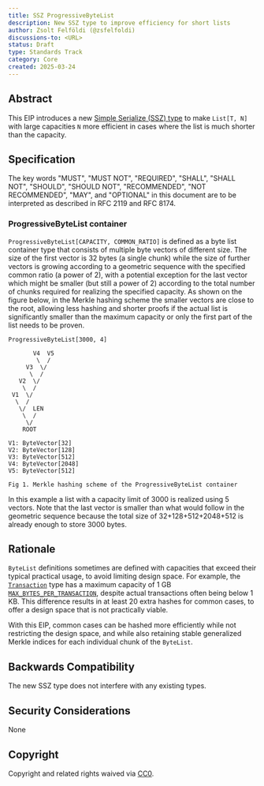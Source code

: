 ```yaml
---
title: SSZ ProgressiveByteList
description: New SSZ type to improve efficiency for short lists
author: Zsolt Felföldi (@zsfelfoldi)
discussions-to: <URL>
status: Draft
type: Standards Track
category: Core
created: 2025-03-24
---
```


## Abstract

This EIP introduces a new [Simple Serialize (SSZ) type](https://github.com/ethereum/consensus-specs/blob/b3e83f6691c61e5b35136000146015653b22ed38/ssz/simple-serialize.md) to make `List[T, N]` with large capacities `N` more efficient in cases where the list is much shorter than the capacity.

## Specification

The key words "MUST", "MUST NOT", "REQUIRED", "SHALL", "SHALL NOT", "SHOULD", "SHOULD NOT", "RECOMMENDED", "NOT RECOMMENDED", "MAY", and "OPTIONAL" in this document are to be interpreted as described in RFC 2119 and RFC 8174.

### ProgressiveByteList container

`ProgressiveByteList[CAPACITY, COMMON_RATIO]` is defined as a byte list container type that consists of multiple byte vectors of different size. The size of the first vector is 32 bytes (a single chunk) while the size of further vectors is growing according to a geometric sequence with the specified common ratio (a power of 2), with a potential exception for the last vector which might be smaller (but still a power of 2) according to the total number of chunks required for realizing the specified capacity. As shown on the figure below, in the Merkle hashing scheme the smaller vectors are close to the root, allowing less hashing and shorter proofs if the actual list is significantly smaller than the maximum capacity or only the first part of the list needs to be proven.

```
ProgressiveByteList[3000, 4]

       V4  V5
        \  /
     V3  \/
      \  /
   V2  \/
    \  /
 V1  \/
  \  /
   \/  LEN
    \  /
     \/
    ROOT

V1: ByteVector[32]
V2: ByteVector[128]
V3: ByteVector[512]
V4: ByteVector[2048]
V5: ByteVector[512]

Fig 1. Merkle hashing scheme of the ProgressiveByteList container
```

In this example a list with a capacity limit of 3000 is realized using 5 vectors. Note that the last vector is smaller than what would follow in the geometric sequence because the total size of 32+128+512+2048+512 is already enough to store 3000 bytes.

## Rationale

`ByteList` definitions sometimes are defined with capacities that exceed their typical practical usage, to avoid limiting design space. For example, the [`Transaction`](https://github.com/ethereum/consensus-specs/blob/3c028dc73f5d93defc9bfd38c44784573a0bc70a/specs/bellatrix/beacon-chain.md#custom-types) type has a maximum capacity of 1 GB [`MAX_BYTES_PER_TRANSACTION`](https://github.com/ethereum/consensus-specs/blob/3c028dc73f5d93defc9bfd38c44784573a0bc70a/specs/bellatrix/beacon-chain.md#execution), despite actual transactions often being below 1 KB. This difference results in at least 20 extra hashes for common cases, to offer a design space that is not practically viable.

With this EIP, common cases can be hashed more efficiently while not restricting the design space, and while also retaining stable generalized Merkle indices for each individual chunk of the `ByteList`.

## Backwards Compatibility

The new SSZ type does not interfere with any existing types.

## Security Considerations

None

## Copyright

Copyright and related rights waived via [CC0](../LICENSE.md).
